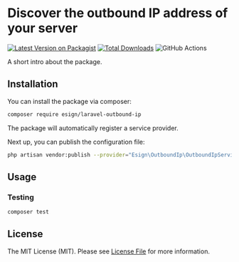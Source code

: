 # Discover the outbound IP address of your server

[![Latest Version on Packagist](https://img.shields.io/packagist/v/esign/laravel-outbound-ip.svg?style=flat-square)](https://packagist.org/packages/esign/laravel-outbound-ip)
[![Total Downloads](https://img.shields.io/packagist/dt/esign/laravel-outbound-ip.svg?style=flat-square)](https://packagist.org/packages/esign/laravel-outbound-ip)
![GitHub Actions](https://github.com/esign/laravel-outbound-ip/actions/workflows/main.yml/badge.svg)

A short intro about the package.

## Installation

You can install the package via composer:

```bash
composer require esign/laravel-outbound-ip
```

The package will automatically register a service provider.

Next up, you can publish the configuration file:
```bash
php artisan vendor:publish --provider="Esign\OutboundIp\OutboundIpServiceProvider" --tag="config"
```

## Usage

### Testing

```bash
composer test
```

## License

The MIT License (MIT). Please see [License File](LICENSE.md) for more information.
